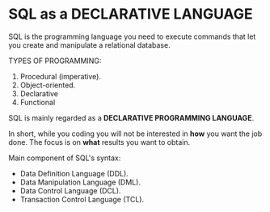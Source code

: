 # SQL as a DECLARATIVE LANGUAGE

SQL is the programming language you need to execute commands that let you create and manipulate a relational database. 

TYPES OF PROGRAMMING:

1. Procedural (imperative).
2. Object-oriented. 
3. Declarative
4. Functional

SQL is mainly regarded as a **DECLARATIVE PROGRAMMING LANGUAGE**.

In short, while you coding you will not be interested in **how** you want the job done. 
The focus is on **what** results you want to obtain. 

Main component of SQL's syntax:

- Data Definition Language (DDL).
- Data Manipulation Language (DML).
- Data Control Language (DCL).
- Transaction Control Language (TCL).
